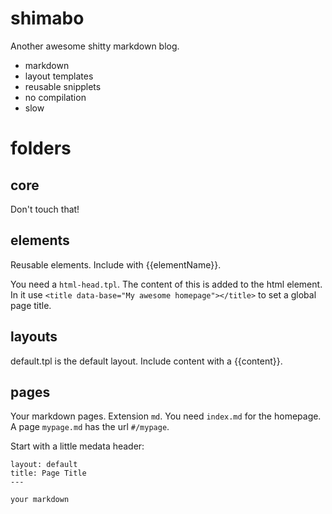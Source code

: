 shimabo
=======

Another awesome shitty markdown blog.

- markdown
- layout templates
- reusable snipplets
- no compilation
- slow

folders
=======

## core ##

Don't touch that!

## elements ##

Reusable elements. Include with {{elementName}}.

You need a `html-head.tpl`. The content of this is added to the html <head>
element. In it use `<title data-base="My awesome homepage"></title>` to set a
global page title.
  
## layouts ##

default.tpl is the default layout. Include content with a {{content}}.

## pages ##

Your markdown pages. Extension `md`. You need `index.md` for the homepage. A
page `mypage.md` has the url `#/mypage`.

Start with a little medata header:

    layout: default
    title: Page Title
    ---

    your markdown

